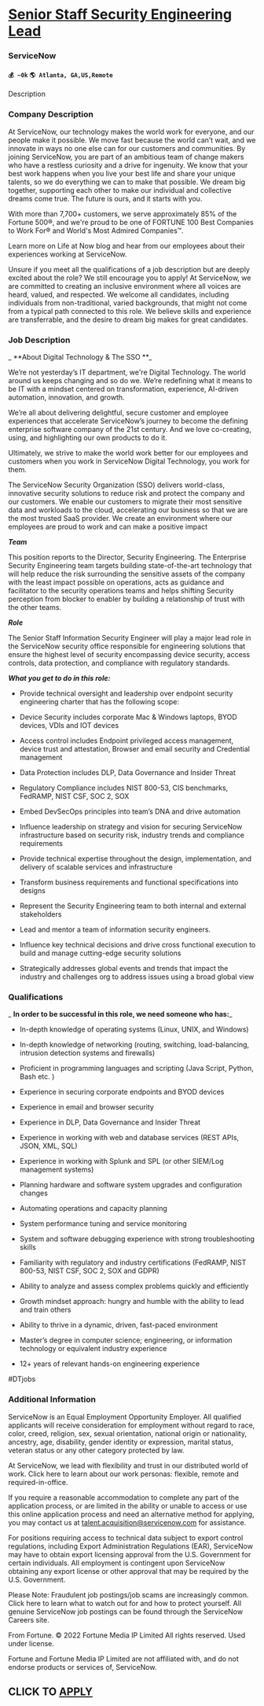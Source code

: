 # [Senior Staff Security Engineering Lead](https://www.remotewlb.com/apply/senior-staff-security-engineering-lead-38986)  
### ServiceNow  
#### `💰 ~0k` `🌎 Atlanta, GA,US,Remote`  

Description

### Company Description

At ServiceNow, our technology makes the world work for everyone, and our people make it possible. We move fast because the world can’t wait, and we innovate in ways no one else can for our customers and communities. By joining ServiceNow, you are part of an ambitious team of change makers who have a restless curiosity and a drive for ingenuity. We know that your best work happens when you live your best life and share your unique talents, so we do everything we can to make that possible. We dream big together, supporting each other to make our individual and collective dreams come true. The future is ours, and it starts with you.

With more than 7,700+ customers, we serve approximately 85% of the Fortune 500®, and we're proud to be one of FORTUNE 100 Best Companies to Work For® and World's Most Admired Companies™.

Learn more on Life at Now blog and hear from our employees about their experiences working at ServiceNow.

Unsure if you meet all the qualifications of a job description but are deeply excited about the role? We still encourage you to apply! At ServiceNow, we are committed to creating an inclusive environment where all voices are heard, valued, and respected. We welcome all candidates, including individuals from non-traditional, varied backgrounds, that might not come from a typical path connected to this role. We believe skills and experience are transferrable, and the desire to dream big makes for great candidates.

### Job Description

 _ **About Digital Technology & The SSO **_

We’re not yesterday’s IT department, we're Digital Technology. The world around us keeps changing and so do we. We’re redefining what it means to be IT with a mindset centered on transformation, experience, AI-driven automation, innovation, and growth.

We’re all about delivering delightful, secure customer and employee experiences that accelerate ServiceNow’s journey to become the defining enterprise software company of the 21st century. And we love co-creating, using, and highlighting our own products to do it.

Ultimately, we strive to make the world work better for our employees and customers when you work in ServiceNow Digital Technology, you work for them.

The ServiceNow Security Organization (SSO) delivers world-class, innovative security solutions to reduce risk and protect the company and our customers. We enable our customers to migrate their most sensitive data and workloads to the cloud, accelerating our business so that we are the most trusted SaaS provider. We create an environment where our employees are proud to work and can make a positive impact

_**Team**_

This position reports to the Director, Security Engineering. The Enterprise Security Engineering team targets building state-of-the-art technology that will help reduce the risk surrounding the sensitive assets of the company with the least impact possible on operations, acts as guidance and facilitator to the security operations teams and helps shifting Security perception from blocker to enabler by building a relationship of trust with the other teams.

_**Role**_

The Senior Staff Information Security Engineer will play a major lead role in the ServiceNow security office responsible for engineering solutions that ensure the highest level of security encompassing device security, access controls, data protection, and compliance with regulatory standards.

_**What you get to do in this role:**_

  * Provide technical oversight and leadership over endpoint security engineering charter that has the following scope: 

  * Device Security includes corporate Mac & Windows laptops, BYOD devices, VDIs and IOT devices 

  * Access control includes Endpoint privileged access management, device trust and attestation, Browser and email security and Credential management 

  * Data Protection includes DLP, Data Governance and Insider Threat 

  * Regulatory Compliance includes NIST 800-53, CIS benchmarks, FedRAMP, NIST CSF, SOC 2, SOX 

  * Embed DevSecOps principles into team’s DNA and drive automation 

  * Influence leadership on strategy and vision for securing ServiceNow infrastructure based on security risk, industry trends and compliance requirements 

  * Provide technical expertise throughout the design, implementation, and delivery of scalable services and infrastructure 

  * Transform business requirements and functional specifications into designs 

  * Represent the Security Engineering team to both internal and external stakeholders 

  * Lead and mentor a team of information security engineers. 

  * Influence key technical decisions and drive cross functional execution to build and manage cutting-edge security solutions 

  * Strategically addresses global events and trends that impact the industry and challenges org to address issues using a broad global view 

### Qualifications

 _ **In order to be successful in this role, we need someone who has:**_

  * In-depth knowledge of operating systems (Linux, UNIX, and Windows) 

  * In-depth knowledge of networking (routing, switching, load-balancing, intrusion detection systems and firewalls) 

  * Proficient in programming languages and scripting (Java Script, Python, Bash etc. ) 

  * Experience in securing corporate endpoints and BYOD devices 

  * Experience in email and browser security 

  * Experience in DLP, Data Governance and Insider Threat 

  * Experience in working with web and database services (REST APIs, JSON, XML, SQL) 

  * Experience in working with Splunk and SPL (or other SIEM/Log management systems) 

  * Planning hardware and software system upgrades and configuration changes 

  * Automating operations and capacity planning 

  * System performance tuning and service monitoring 

  * System and software debugging experience with strong troubleshooting skills 

  * Familiarity with regulatory and industry certifications (FedRAMP, NIST 800-53, NIST CSF, SOC 2, SOX and GDPR) 

  * Ability to analyze and assess complex problems quickly and efficiently 

  * Growth mindset approach: hungry and humble with the ability to lead and train others 

  * Ability to thrive in a dynamic, driven, fast-paced environment 

  * Master’s degree in computer science; engineering, or information technology or equivalent industry experience 

  * 12+ years of relevant hands-on engineering experience 

#DTjobs

### Additional Information

ServiceNow is an Equal Employment Opportunity Employer. All qualified applicants will receive consideration for employment without regard to race, color, creed, religion, sex, sexual orientation, national origin or nationality, ancestry, age, disability, gender identity or expression, marital status, veteran status or any other category protected by law.

At ServiceNow, we lead with flexibility and trust in our distributed world of work. Click here to learn about our work personas: flexible, remote and required-in-office.

If you require a reasonable accommodation to complete any part of the application process, or are limited in the ability or unable to access or use this online application process and need an alternative method for applying, you may contact us at talent.acquisition@servicenow.com for assistance.

For positions requiring access to technical data subject to export control regulations, including Export Administration Regulations (EAR), ServiceNow may have to obtain export licensing approval from the U.S. Government for certain individuals. All employment is contingent upon ServiceNow obtaining any export license or other approval that may be required by the U.S. Government.

Please Note: Fraudulent job postings/job scams are increasingly common. Click here to learn what to watch out for and how to protect yourself. All genuine ServiceNow job postings can be found through the ServiceNow Careers site.

From Fortune. © 2022 Fortune Media IP Limited All rights reserved. Used under license.

Fortune and Fortune Media IP Limited are not affiliated with, and do not endorse products or services of, ServiceNow.

  
## CLICK TO [APPLY](https://www.remotewlb.com/apply/senior-staff-security-engineering-lead-38986)

